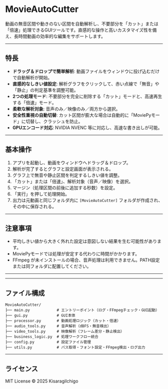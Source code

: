 # MovieAutoCutter

動画の無音区間や動きのない区間を自動解析し、不要部分を「カット」または「倍速」処理できるGUIツールです。直感的な操作と高いカスタマイズ性を備え、長時間動画の効率的な編集をサポートします。

---

## 特長

* **ドラッグ＆ドロップで簡単解析**: 動画ファイルをウィンドウに投げ込むだけで自動解析が開始。
* **直感的なしきい値設定**: 解析グラフをクリックして、赤い点線で「無音」や「静止」の判定基準を調整可能。
* **2つの処理モード**: 不要部分を完全に削除する「カット」モードと、高速再生する「倍速」モード。
* **柔軟な解析対象**: 音声のみ／映像のみ／両方から選択。
* **安全性重視の自動切替**: カット区間が膨大な場合は自動的に「MoviePyモード」に切替し、クラッシュを防止。
* **GPUエンコード対応**: NVIDIA NVENC 等に対応し、高速な書き出しが可能。

---

## 基本操作

1. アプリを起動し、動画をウィンドウへドラッグ＆ドロップ。
2. 解析が完了するとグラフと設定画面が表示される。
3. グラフ上で無音や静止区間を判定するしきい値を調整。
4. 「カット」または「倍速」、解析対象（音声／映像）を選択。
5. マージン（処理区間の前後に追加する秒数）を設定。
6. 「実行」を押して処理開始。
7. 出力は元動画と同じフォルダ内に `[MovieAutoCutter]` フォルダが作成され、その中に保存される。

---

## 注意事項

* 平均しきい値から大きく外れた設定は意図しない結果を生む可能性があります。
* MoviePyモードでは処理が安定する代わりに時間がかかります。
* FFmpeg が未インストールの場合、音声処理は利用できません。PATH設定または同フォルダに配置してください。

---


---

## ファイル構成

```
MovieAutoCutter/
├── main.py            # エントリーポイント（ログ・FFmpegチェック・GUI起動）
├── gui.py             # GUI本体
├── processor.py       # 動画処理ロジック（カット・倍速）
├── audio_tools.py     # 音声解析（dBFS・無音検出）
├── video_tools.py     # 映像解析（フレーム差分・静止検出）
├── business_logic.py  # 処理ワークフロー統合
├── config.py          # 設定ファイル管理
├── utils.py           # パス取得・フォント設定・FFmpeg検出・ログ出力
```

---

## ライセンス

MIT License ©️ 2025 KisaragiIchigo
